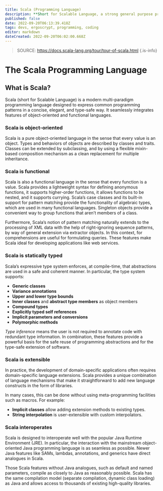 ```yaml
---
title: Scala (Programming Language)
description: **Short for Scalable Language, a strong general purpose programming language** 
published: false
date: 2022-09-20T06:13:39.418Z
tags: devs, ergoscrypt, programming, coding
editor: markdown
dateCreated: 2022-09-20T06:02:00.668Z
---
```


> SOURCE: https://docs.scala-lang.org/tour/tour-of-scala.html
{.is-info}
# **The Scala Programming Language**

## What is Scala?
Scala (short for Scalable Language) is a modern multi-paradigm programming language designed to express common programming patterns in a concise, elegant, and type-safe way. It seamlessly integrates features of object-oriented and functional languages.

### Scala is object-oriented
Scala is a pure object-oriented language in the sense that every value is an object. Types and behaviors of objects are described by classes and traits. Classes can be extended by subclassing, and by using a flexible mixin-based composition mechanism as a clean replacement for multiple inheritance.

### Scala is functional
Scala is also a functional language in the sense that every function is a value. Scala provides a lightweight syntax for defining anonymous functions, it supports higher-order functions, it allows functions to be nested, and it supports currying. Scala’s case classes and its built-in support for pattern matching provide the functionality of algebraic types, which are used in many functional languages. Singleton objects provide a convenient way to group functions that aren’t members of a class.

Furthermore, Scala’s notion of pattern matching naturally extends to the processing of XML data with the help of right-ignoring sequence patterns, by way of general extension via extractor objects. In this context, for comprehensions are useful for formulating queries. These features make Scala ideal for developing applications like web services.

### Scala is statically typed
Scala’s expressive type system enforces, at compile-time, that abstractions are used in a safe and coherent manner. In particular, the type system supports:

- **Generic classes**
- **Variance annotations**
- **Upper and lower type bounds**
- **Inner classes** and **abstract type members** as object members
- **Compound types**
- **Explicitly typed self references**
- **Implicit parameters and conversions**
- **Polymorphic methods**

*Type inference* means the user is not required to annotate code with redundant type information. In combination, these features provide a powerful basis for the safe reuse of programming abstractions and for the type-safe extension of software.

### Scala is extensible
In practice, the development of domain-specific applications often requires domain-specific language extensions. Scala provides a unique combination of language mechanisms that make it straightforward to add new language constructs in the form of libraries.

In many cases, this can be done without using meta-programming facilities such as macros. For example:

- **Implicit classes** allow adding extension methods to existing types.
- **String interpolation** is user-extensible with custom interpolators.

### Scala interoperates
Scala is designed to interoperate well with the popular Java Runtime Environment (JRE). In particular, the interaction with the mainstream object-oriented Java programming language is as seamless as possible. Newer Java features like SAMs, lambdas, annotations, and generics have direct analogues in Scala.

Those Scala features without Java analogues, such as default and named parameters, compile as closely to Java as reasonably possible. Scala has the same compilation model (separate compilation, dynamic class loading) as Java and allows access to thousands of existing high-quality libraries.

